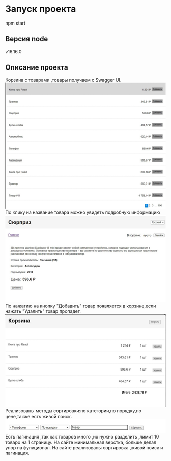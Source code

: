 # Запуск проекта 
npm start
## Версия node 
v16.16.0
## Описание проекта
Корзина с товарами ,товары получаем с Swagger UI.
![Image alt](https://github.com/saha23412/imgproj/raw/main/basket_auth5.jpg)
По клику на название товара можно увидеть подробную информацию
![Image alt](https://github.com/saha23412/imgproj/raw/main/basket_auth2.jpg)
По нажатию на кнопку "Добавить" товар появляется в корзине,если нажать "Удалить" товар пропадет. 
![Image alt](https://github.com/saha23412/imgproj/raw/main/basket_auth3.jpg)
Реализованы методы сортировки:по категории,по порядку,по цене,также есть живой поиск.
![Image alt](https://github.com/saha23412/imgproj/raw/main/basket6.jpg)
Есть пагинация ,так как товаров много ,их нужно разделить ,лимит 10 товаро на 1 страницу.
На сайте минимальная верстка, больше делал упор на функционал.
На сайте реализованы сортировка ,живой поиск и пагинация.
